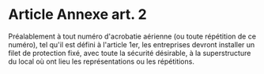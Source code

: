 # Article Annexe art. 2

Préalablement à tout numéro d'acrobatie aérienne (ou toute répétition de ce numéro), tel qu'il est défini à l'article 1er, les entreprises devront installer un filet de protection fixé, avec toute la sécurité désirable, à la superstructure du local où ont lieu les représentations ou les répétitions.
